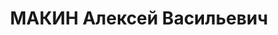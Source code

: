 ---
title: МАКИН Алексей Васильевич
description: 'Род. 1881 д.Сальново Александровский р-н, Ярослав.обл., русский, из
  крестьян-беднЯков, обр.: низшее, б/п, до ареста инструктор по питанию, Трест московских
  гостинниц, прож.: М., Б.Патриарший пер., 12 - 12. Арест.: 06.11.36г. УГБ УНКВД МО
  "По окончании следствия дело было направлено на рассмотрение ВК ВС СССР, которая
  однако возвратила дело в УНКВД МО на доследование.". Обв.: 58-8,10,11 проявлял враждебное
  отнрошение к сов.власти. Приговор: тройка УНКВД СССР по МО, 20.12.37г. - 8 лет ИТЛ
  Тында Амур.ж.д. 1-е отделение Амурлага. Пересмотр: ОСО НКВД СССР протокол №68-м,
  26.08.42г. - исчислять срок наказания с 06.11.36г. (решение тройки - с 06.11.37г.)
  . Умер 04.08.42г. в Свободлаге. Реабилитация: ВТО МВО, 15.12.55г.'
---